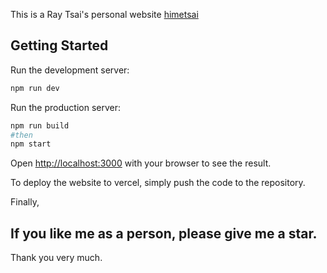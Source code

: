 This is a Ray Tsai's personal website [himetsai](himetsai.com)

## Getting Started

Run the development server:

```bash
npm run dev
```

Run the production server:

```bash
npm run build
#then
npm start
```

Open [http://localhost:3000](http://localhost:3000) with your browser to see the result.

To deploy the website to vercel, simply push the code to the repository.

Finally,

## If you like me as a person, please give me a star.

Thank you very much.


